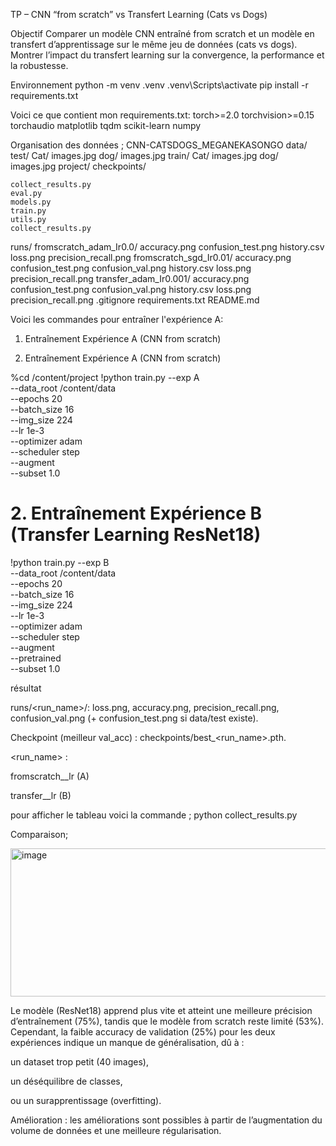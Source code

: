 TP – CNN “from scratch” vs Transfert Learning (Cats vs Dogs)

Objectif
Comparer un modèle CNN entraîné from scratch et un modèle en transfert d’apprentissage sur le même jeu de données (cats vs dogs). Montrer l’impact du transfert learning sur la convergence, la performance et la robustesse.

Environnement
python -m venv .venv
 .venv\Scripts\activate
pip install -r requirements.txt

Voici ce que contient mon requirements.txt:
torch>=2.0
torchvision>=0.15
torchaudio
matplotlib
tqdm
scikit-learn
numpy

Organisation des données ;
CNN-CATSDOGS_MEGANEKASONGO
data/
    test/
        Cat/
        images.jpg
        dog/
        images.jpg
    train/
        Cat/
        images.jpg
        dog/
        images.jpg
project/
    checkpoints/
    
    collect_results.py
    eval.py
    models.py
    train.py
    utils.py
    collect_results.py

runs/
    fromscratch_adam_Ir0.0/
        accuracy.png
        confusion_test.png
        history.csv
        loss.png
        precision_recall.png
    fromscratch_sgd_Ir0.01/
        accuracy.png
        confusion_test.png
        confusion_val.png
        history.csv
        loss.png
        precision_recall.png
    transfer_adam_Ir0.001/
    accuracy.png
        confusion_test.png
        confusion_val.png
        history.csv
        loss.png
        precision_recall.png
.gitignore
requirements.txt
README.md

Voici les commandes pour entraîner l'expérience A:
 1. Entraînement Expérience A (CNN from scratch)

 1. Entraînement Expérience A (CNN from scratch)

%cd /content/project
!python train.py --exp A \
  --data_root /content/data \
  --epochs 20 \
  --batch_size 16 \
  --img_size 224 \
  --lr 1e-3 \
  --optimizer adam \
  --scheduler step \
  --augment \
  --subset 1.0


#  2. Entraînement Expérience B (Transfer Learning ResNet18)

!python train.py --exp B \
  --data_root /content/data \
  --epochs 20 \
  --batch_size 16 \
  --img_size 224 \
  --lr 1e-3 \
  --optimizer adam \
  --scheduler step \
  --augment \
  --pretrained \
  --subset 1.0

résultat 

runs/<run_name>/: loss.png, accuracy.png, precision_recall.png, confusion_val.png (+ confusion_test.png si data/test existe).

Checkpoint (meilleur val_acc) : checkpoints/best_<run_name>.pth.

<run_name> :

fromscratch_<optimizer>_lr<LR> (A)

transfer_<optimizer>_lr<LR> (B)

pour afficher le tableau voici la commande ;
python collect_results.py

Comparaison;


<img width="1018" height="237" alt="image" src="https://github.com/user-attachments/assets/cbd2ab35-5c00-4aaf-a36d-39f56713bbe5" />

Le modèle  (ResNet18) apprend plus vite et atteint une meilleure précision d’entraînement (75%), tandis que le modèle from scratch reste limité (53%).
Cependant, la faible accuracy de validation (25%) pour les deux expériences indique un manque de généralisation, dû à :

un dataset trop petit (40 images),

un déséquilibre de classes,

ou un surapprentissage (overfitting).

Amélioration : les améliorations sont possibles à partir de  l’augmentation du volume de données et une meilleure régularisation.
